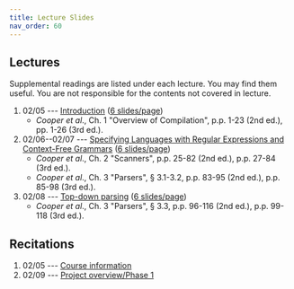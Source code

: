 ```yaml
---
title: Lecture Slides
nav_order: 60
---
```


## Lectures

Supplemental readings are listed under each lecture. You may find them useful. You are not responsible for the contents not covered in lecture.

1. 02/05 --- [Introduction][l01] ([6 slides/page][l01-6])
    - _Cooper et al_., Ch. 1 "Overview of Compilation", p.p. 1-23 (2nd ed.), pp. 1-26 (3rd ed.).
2. 02/06--02/07 --- [Specifying Languages with Regular Expressions and Context-Free Grammars][l02] ([6 slides/page][l02-6])
    - _Cooper et al_., Ch. 2 "Scanners", p.p. 25-82 (2nd ed.), p.p. 27-84 (3rd ed.).
    - _Cooper et al_., Ch. 3 "Parsers", § 3.1-3.2, p.p. 83-95 (2nd ed.), p.p. 85-98 (3rd ed.).
3. 02/08 --- [Top-down parsing][l03] ([6 slides/page][l03-6])
    - _Cooper et al_., Ch. 3 "Parsers", § 3.3, p.p. 96-116 (2nd ed.), p.p. 99-118 (3rd ed.).

[l01]: assets/documents/lectures/L01-Introduction.pdf 
[l01-6]: assets/documents/lectures/L01-Introduction-6pages.pdf 
[l02]: assets/documents/lectures/L02-RegularExpressionsAndGrammars.pdf
[l02-6]: assets/documents/lectures/L02-RegularExpressionsAndGrammars-6pages.pdf
[l03]: assets/documents/lectures/L03-TopDownParsing.pdf
[l03-6]: assets/documents/lectures/L03-TopDownParsing-6pages.pdf

[cooper]: https://mit.primo.exlibrisgroup.com/permalink/01MIT_INST/jp08pj/alma9935028392606761

## Recitations

1. 02/05 --- [Course information](assets/documents/recitations/course-information.pdf)
2. 02/09 --- [Project overview/Phase 1](assets/documents/r01-project-overview-phase1.pdf)
